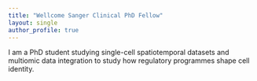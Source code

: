```yaml
---
title: "Wellcome Sanger Clinical PhD Fellow"
layout: single
author_profile: true
---
```


I am a PhD student studying single-cell spatiotemporal datasets and multiomic data integration to study how regulatory programmes shape cell identity.
